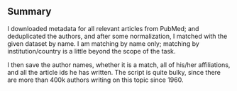 ## Summary

I downloaded metadata for all relevant articles from PubMed; and deduplicated the authors, and after some normalization, I matched with the given dataset by name. I am matching by name only; matching by institution/country is a little beyond the scope of the task. 

I then save the author names, whether it is a match, all of his/her affiliations, and all the article ids he has written.
The script is quite bulky, since there are more than 400k authors writing on this topic since 1960. 